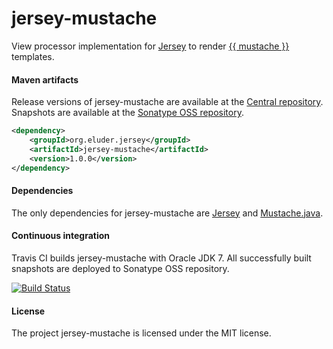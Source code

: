 jersey-mustache
===============

View processor implementation for [Jersey](http://jersey.java.net/) to render
[{{ mustache }}](http://mustache.github.io/) templates.


#### Maven artifacts

Release versions of jersey-mustache are available at the [Central repository](http://search.maven.org/). Snapshots are
available at the [Sonatype OSS repository](https://oss.sonatype.org/).

```xml
<dependency>
    <groupId>org.eluder.jersey</groupId>
    <artifactId>jersey-mustache</artifactId>
    <version>1.0.0</version>
</dependency>
```


#### Dependencies

The only dependencies for jersey-mustache are [Jersey](http://jersey.java.net/) and
[Mustache.java](https://github.com/spullara/mustache.java).


#### Continuous integration

Travis CI builds jersey-mustache with Oracle JDK 7. All successfully built snapshots are deployed to Sonatype OSS
repository.

[![Build Status](https://travis-ci.org/trautonen/jersey-mustache.png)](https://travis-ci.org/trautonen/jersey-mustache)


#### License

The project jersey-mustache is licensed under the MIT license.
